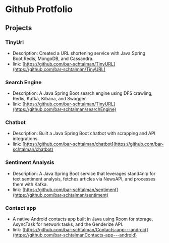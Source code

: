 # Github Protfolio

## Projects
### TinyUrl
- Description: Created a URL shortening service with Java Spring Boot,Redis,
MongoDB, and Cassandra.
- link: [https://github.com/bar-schtalman/TinyURL](https://github.com/bar-schtalman/TinyURL)

### Search Engine
- Description: A Java Spring Boot search engine using DFS crawling, Redis,
Kafka, Kibana, and Swagger.
- link: [https://github.com/bar-schtalman/TinyURL](https://github.com/bar-schtalman/searchEngine)

### Chatbot
- Description: Built a Java Spring Boot chatbot with scrapping and API integrations.
- link: [https://github.com/bar-schtalman/chatbot](https://github.com/bar-schtalman/chatbot)

### Sentiment Analysis
- Description: A Java Spring Boot service that leverages stand4nlp for 
text sentiment analysis, fetches articles via NewsAPI, and processes them 
with Kafka.
- link: [https://github.com/bar-schtalman/sentiment](https://github.com/bar-schtalman/sentiment)

### Contact app
- A native Android contacts app built in Java using Room for storage, AsyncTask for network tasks, and the Genderize API.
- link: [https://github.com/bar-schtalman/Contacts-app---android](https://github.com/bar-schtalmanContacts-app---android)  
